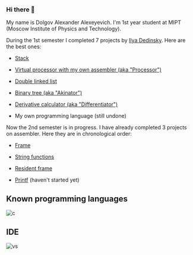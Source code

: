 ### Hi there 👋

My name is Dolgov Alexander Alexeyevich. I'm 1st year student at MIPT (Moscow Institute of Physics and Technology).

During the 1st semester I completed 7 projects by [Ilya Dedinsky](https://github.com/ded32). Here are the best ones:

- [Stack](https://github.com/KetchuppOfficial/Stack)

- [Virtual processor with my own assembler (aka "Processor")](https://github.com/KetchuppOfficial/Processor)

- [Double linked list](https://github.com/KetchuppOfficial/List)

- [Binary tree (aka "Akinator")](https://github.com/KetchuppOfficial/Akinator)

- [Derivative calculator (aka "Differentiator")](https://github.com/KetchuppOfficial/Differentiator)

- My own programming language (still undone)

Now the 2nd semester is in progress. I have already completed 3 projects on assembler. Here they are in chronological order:

- [Frame](https://github.com/KetchuppOfficial/Frame)

- [String functions](https://github.com/KetchuppOfficial/String-functions)

- [Resident frame](https://github.com/KetchuppOfficial/Resident_Frame)

- [Printf]() (haven't started yet)

## Known programming languages 

![c](https://img.shields.io/badge/C-00599C?style=for-the-badge&logo=c&logoColor=white)

## IDE

![vs](https://img.shields.io/badge/Visual%20Studio%20Code-0078d7.svg?&style=for-the-badge&logo=visual-studio-code&logoColor=white)
